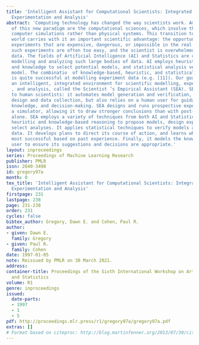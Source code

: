 ```yaml
---
title: 'Intelligent Assistant for Computational Scientists: Integrated Modelling,
  Experimentation and Analysis'
abstract: 'Computing technology has changed the way scientists work. Among the contributions
  of this new paradigm are the computational sciences, which involve the study of
  computer simulations rather than physical systems. This transition to a simulated
  world carries with it an important scientific advantage: the opportunity to run
  experiments that are expensive, dangerous, or impossible in the real world. Unfortunately,
  such experiments are often too easy, and the scientist is overwhelmed with empirical
  data. The fields of Artificial Intelligence (AI) and Statistics are concerned with
  modelling and analyzing such large bodies of data. AI employs heuristic reasoning
  and knowledge to select potential models, and statistical analysis verifies a proposed
  model. The combinatio  of knowledge-based, heuristic, and statistical techniques
  is quite successful at modelling experiment data (e.g. [11]). Our goal is to provide
  an intelligent, integrated environment for scientific modelling, experimentation
  , and analysis, called the Scientist ’s Empirical Assistant (SEA). SEA is an assistant
  to human scientists: it automates model generation and verification, experiment
  design and data collection, but also relies on a human user for guidance, domain
  knowledge, and decision-making. SEA designs and runs prospective experiments with
  a simulator, allowing it to draw stronger conclusions than with post-hoc data analysis
  alone. SEA employs a variety of techniques from both AI and Statistics. It uses
  heuristic and knowledge-based reasoning to propose models, design experiments, and
  select analyses. It applies statistical techniques to verify models against experiment
  data. It develops plans to direct its course of action, and learns which plans are
  most successful based on past experience. Finally, it models the knowledge of the
  user to ensure its suggestions and decisions are appropriate.'
layout: inproceedings
series: Proceedings of Machine Learning Research
publisher: PMLR
issn: 2640-3498
id: gregory97a
month: 0
tex_title: 'Intelligent Assistant for Computational Scientists: Integrated Modelling,
  Experimentation and Analysis'
firstpage: 231
lastpage: 238
page: 231-238
order: 231
cycles: false
bibtex_author: Gregory, Dawn E. and Cohen, Paul R.
author:
- given: Dawn E.
  family: Gregory
- given: Paul R.
  family: Cohen
date: 1997-01-05
note: Reissued by PMLR on 30 March 2021.
address:
container-title: Proceedings of the Sixth International Workshop on Artificial Intelligence
  and Statistics
volume: R1
genre: inproceedings
issued:
  date-parts:
  - 1997
  - 1
  - 5
pdf: http://proceedings.mlr.press/r1/gregory97a/gregory97a.pdf
extras: []
# Format based on citeproc: http://blog.martinfenner.org/2013/07/30/citeproc-yaml-for-bibliographies/
---
```


